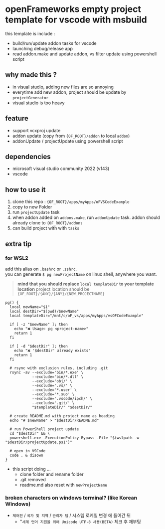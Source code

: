 # openFrameworks empty project template for vscode with msbuild

this template is include :
- build/run/update addon tasks for vscode 
- launching debug/release app
- read addon.make and update addon, vs filter update using powershell script

## why made this ?
- in visual studio, adding new files are so annoying
- everytime add new addon, project should be update by `projectGenerator`
- visual studio is too heavy

## feature
- support vcxproj update
- addon update (copy from `{OF_ROOT}/addon` to local `addon`)
- addonUpdate / projectUpdate using powershell script

## dependencies
- microsoft visual studio community 2022 (v143)
- vscode

## how to use it
1. clone this repo : `{OF_ROOT}/apps/myApps/oFVSCodeExample`
2. copy to new Folder
3. run `projectUpdate` task
4. when addon added on `addons.make`, run `addonUpdate` task. addon should already clone to `{OF_ROOT}/addons`
5. can build project with with `tasks`

## extra tip

### for WSL2
add this alias on `.bashrc` or `.zshrc`.<br/>
you can generate `$ pg newProjectName` on linux shell, anywhere you want.<br/>
> **mind that you should replace `local templateDir` to your template location**
> project location should be `{OF_ROOT}/{ANY}/{ANY}/{NEW_PROJECTNAME}`
```
pg() {
  local newName="$1"
  local destDir="$(pwd)/$newName"
  local templateDir="/mnt/c/oF_vs/apps/myApps/vsOFCodeExample"

  if [ -z "$newName" ]; then
    echo "❌ Usage: pg <project-name>"
    return 1
  fi

  if [ -d "$destDir" ]; then
    echo "❌ '$destDir' already exists"
    return 1
  fi

  # rsync with exclusion rules, including .git
  rsync -av --exclude='bin/*.exe' \
            --exclude='bin/*.dll' \
            --exclude='obj/' \
            --exclude='.vs/' \
            --exclude='*.user' \
            --exclude='*.suo' \
            --exclude='.vscode/ipch/' \
            --exclude='.git/' \
            "$templateDir/" "$destDir/"

  # create README.md with project name as heading
  echo "# $newName" > "$destDir/README.md"

  # run PowerShell project update
  cd "$destDir" && \
  powershell.exe -ExecutionPolicy Bypass -File "$(wslpath -w "$destDir/projectUpdate.ps1")"

  # open in VSCode
  code . & disown
}

```
- this script doing ...
  - clone folder and rename folder 
  - .git removed
  - readme.md also reset with `newProjectName`

### broken characters on windows terminal? (like Korean Windows)
- `제어판` / `국가 및 지역` / `관리자 탭` / 시스템 로케일 변경 에 들어간 뒤
  - "`세계 언어 지원을 위해 Unicode UTF-8 사용(BETA)` 체크 후 재부팅 